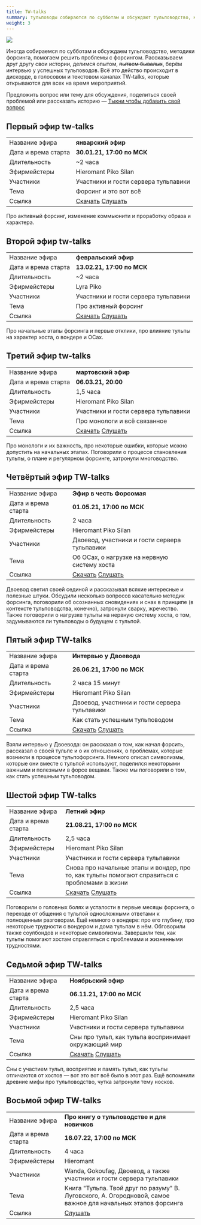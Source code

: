 ```yaml
---
title: TW-talks
summary: тульповоды собираются по субботам и обсуждают тульповодство, методики форсинга, помогают решить проблемы с форсингом. Рассказываем истории, делимся опытом, пытаем бывалых, берём интервью у успешных тульповодов. Всё это действо происходит в дискорде, в голосовом и текстовом каналах TW-talks, которые открываются для всех на время мероприятий.
weight: 3
---
```

![](twtalks.png)

Иногда собираемся по субботам и обсуждаем тульповодство, методики форсинга, помогаем решить проблемы с форсингом. Рассказываем друг другу свои истории, делимся опытом, ~~пытаем бывалых~~, берём интервью у успешных тульповодов. Всё это действо происходит в дискорде, в голосовом и текстовом каналах TW-talks, которые открываются для всех на время мероприятий.

Предложить вопрос или тему для обсуждения, поделиться своей проблемой или рассказать историю — [Тыкни чтобы добавить свой вопрос](https://forms.gle/84Hd3t31TvwTv83V9)

## Первый эфир tw-talks
|||
|---|---|
| Название эфира | **январский эфир**  |
|Дата и врема старта | **30.01.21, 17:00 по МСК** |
|Длительность        | ~2 часа |
|Эфирмейстеры         | Hieromant Piko Silan |
|Участники                  | Участники и гости сервера тульпавики |
|Тема                | Форсинг и это вот всё |
|Ссылка              | [Скачать](https://disk.yandex.ru/d/dOujxUd9OjywbA) [Слушать](https://scaledteam.ru/tulpawiki-radio/2021_01_30%20Первый%20эфир%20tw-talks.webm) |

Про активный форсинг, изменение коммьюнити и проработку образа и характера.

## Второй эфир tw-talks

|||
|---|---|
| Название эфира | **февральский эфир**  |
|Дата и врема старта | **13.02.21, 17:00 по МСК** |
|Длительность        | ~2 часа |
|Эфирмейстеры         | Lyra Piko |
|Участники                  | Участники и гости сервера тульпавики |
|Тема                | Про активный форсинг |
|Ссылка              | [Скачать](https://disk.yandex.ru/d/xUtz8B17nncKxg) [Слушать](https://scaledteam.ru/tulpawiki-radio/2021_02_13%20Второй%20эфир%20tw-talks.webm) |

Про начальные этапы форсинга и первые отклики, про влияние тульпы на характер хоста, о вондере и ОСах.

## Третий эфир tw-talks

|||
|---|---|
| Название эфира | **мартовский эфир**  |
|Дата и врема старта | **06.03.21, 20:00** |
|Длительность        | 1,5 часа |
|Эфирмейстеры         | Hieromant Piko Silan|
|Участники                  | Участники и гости сервера тульпавики |
|Тема                | Про монологи и всё связанное |
|Ссылка              | [Скачать](https://disk.yandex.ru/d/m3vosqdj_0-M0A ) [Слушать](https://scaledteam.ru/tulpawiki-radio/2021_03_06%20Третий%20эфир%20tw-talks.webm) |

Про монологи и их важность, про некоторые ошибки, которые можно допустить на начальных этапах. Поговорили о процессе становления тульпы, о плане и регулярном форсинге, затронули многоводство.

## Четвёртый эфир TW-talks

|||
|---|---|
| Название эфира | **Эфир в честь Форсомая**  |
|Дата и врема старта | **01.05.21, 17:00 по МСК** |
|Длительность        | 2 часа |
|Эфирмейстеры         | Hieromant Piko Silan |
|Участники                  |Двоевод, участники и гости сервера тульпавики |
|Тема                | Об ОСах, о нагрузке на нервную систему хоста |
|Ссылка              | [Скачать](https://disk.yandex.ru/d/ziDt6fb8nANAoQ) [Слушать](https://scaledteam.ru/tulpawiki-radio/2021_05_01%20Четвёртый%20эфир%20TW-talks.webm) |

Двоевод светил своей сединой и рассказывал всякие интересные и полезные штуки. Обсудили несколько вопросов касательно методик форсинга, поговорили об осознанных сновидениях и снах в принципе (в контексте тульповодства, конечно), затронули сварку, жречество. Также поговорили о нагрузке тульпы на нервную систему хоста, о том, задумываются ли тульповоды о будущем с тульпой.

## Пятый эфир TW-talks

|||
|---|---|
| Название эфира | **Интервью у Двоевода**  |
|Дата и врема старта | **26.06.21, 17:00 по МСК** |
|Длительность        | 2 часа 15 минут |
|Эфирмейстеры         | Hieromant Piko Silan |
|Участники                  | Двоевод, участники и гости сервера тульпавики |
|Тема                | Как стать успешным тульповодом |
|Ссылка              | [Скачать](https://disk.yandex.ru/d/k7QwxrbF0OxmhA) [Слушать](https://scaledteam.ru/tulpawiki-radio/2021_06_26%20Пятый%20эфир%20TW-talks.webm) |

Взяли интервью у Двоевода: он рассказал о том, как начал форсить, рассказал о своей тульпе и о их отношениях, о проблемах, которые возникли в процессе тульпофорсинга. Немного описал символизмы, которые они вместе с тульпой используют, поделился некоторыми важными и полезными в форсе вещами. Также мы поговорили о том, как стать успешным тульповодом.

## Шестой эфир TW-talks

|||
|---|---|
| Название эфира | **Летний эфир**  |
|Дата и врема старта | **21.08.21, 17:00 по МСК** |
|Длительность        | 2,5 часа |
|Эфирмейстеры         | Hieromant Piko Silan |
|Участники                  | Участники и гости сервера тульпавики |
|Тема                | Снова про начальные этапы и вондер, про то, как тульпы помогают справиться с проблемами в жизни |
|Ссылка              | [Скачать](https://drive.google.com/file/d/1jKhHF5-PTTOVKIMdaS8FjX3sXTbGRKVR/view?usp=sharing) [Слушать](https://scaledteam.ru/tulpawiki-radio/2021_08_21%20Шестой%20эфир%20TW-talks.webm) |

Поговорили о головных болях и усталости в первые месяцы форсинга, о переходе от общения с тульпой односложными ответами к полноценным разговорам. Ещё немного о вондере: про его глубину, про некоторые трудности с вондером и дома тульпам в нём. Обговорили также соулбондов и некоторые символизмы. Завершили тем, как тульпы помогают хостам справляться с проблемами и жизненными трудностями.

## Седьмой эфир TW-talks

|||
|---|---|
| Название эфира | **Ноябрьский эфир**  |
|Дата и врема старта | **06.11.21, 17:00 по МСК** |
|Длительность        | 2,5 часа |
|Эфирмейстеры         | Hieromant Piko Silan |
|Участники                  | Участники и гости сервера тульпавики |
|Тема                | Сны про тульп, как тульпа воспринимает окружающий мир |
|Ссылка              | [Скачать](https://disk.yandex.ru/d/DtfrrTRl_lo1Bg) [Слушать](https://scaledteam.ru/tulpawiki-radio/2021_11_06%20Седьмой%20эфир%20TW-talks.webm) |

Сны с участием тульп, восприятие и память тульп, как тульпы отличаются от хостов — вот это вот всё было в этот раз. Ещё вспомнили древние мифы про тульповодство, чутка затронули тему носков.

## Восьмой эфир TW-talks

|||
|---|---|
| Название эфира | **Про книгу о тульповодстве и для новичков**  |
|Дата и врема старта | **16.07.22, 17:00 по МСК** |
|Длительность        | 4 часа |
|Эфирмейстеры         | Hieromant |
|Участники                  | Wanda, Gokoufag, Двоевод, а также участники и гости сервера тульпавики |
|Тема                | Книга "Тульпа. Твой друг по разуму" В. Луговского, А. Огородновой, самое важное для начальных этапов форсинга |
|Ссылка              | [Слушать](https://www.youtube.com/watch?v=0FL_Q0mDSl0) |
